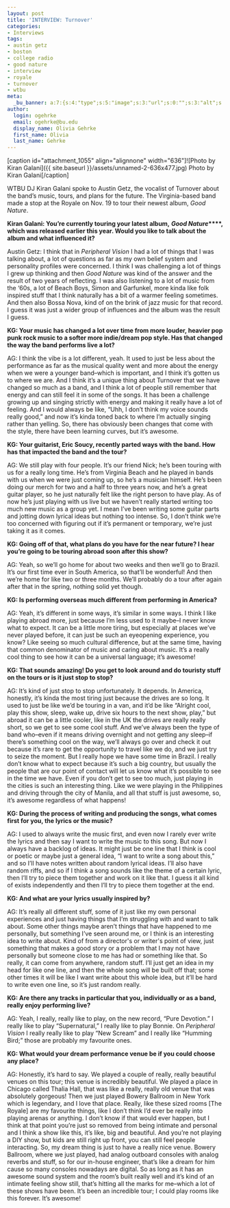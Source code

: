 ```yaml
---
layout: post
title: 'INTERVIEW: Turnover'
categories:
- Interviews
tags:
- austin getz
- boston
- college radio
- good nature
- interview
- royale
- turnover
- wtbu
meta:
  _bu_banner: a:7:{s:4:"type";s:5:"image";s:3:"url";s:0:"";s:3:"alt";s:0:"";s:7:"post_id";s:0:"";s:4:"html";s:0:"";s:8:"position";s:12:"contentWidth";s:7:"caption";s:0:"";}
author:
  login: ogehrke
  email: ogehrke@bu.edu
  display_name: Olivia Gehrke
  first_name: Olivia
  last_name: Gehrke
---
```

\[caption id="attachment\_1055" align="alignnone" width="636"\]![Photo by Kiran Galani]({{ site.baseurl }}/assets/unnamed-2-636x477.jpg) Photo by Kiran Galani\[/caption\]

WTBU DJ Kiran Galani spoke to Austin Getz, the vocalist of Turnover about the band’s music, tours, and plans for the future. The Virginia-based band made a stop at the Royale on Nov. 19 to tour their newest album, _Good Nature_.

**Kiran Galani: You’re currently touring your latest album,** **_Good Nature_****, which was released earlier this year. Would you like to talk about the album and what influenced it?**

Austin Getz: I think that in _Peripheral Vision_ I had a lot of things that I was talking about, a lot of questions as far as my own belief system and personality profiles were concerned. I think I was challenging a lot of things I grew up thinking and then _Good Nature_ was kind of the answer and the result of two years of reflecting. I was also listening to a lot of music from the ‘60s, a lot of Beach Boys, Simon and Garfunkel, more kinda like folk inspired stuff that I think naturally has a bit of a warmer feeling sometimes. And then also Bossa Nova, kind of on the brink of jazz music for that record. I guess it was just a wider group of influences and the album was the result I guess.

**KG: Your music has changed a lot over time from more louder, heavier pop punk rock music to a softer more indie/dream pop style. Has that changed the way the band performs live a lot?**

AG: I think the vibe is a lot different, yeah. It used to just be less about the performance as far as the musical quality went and more about the energy when we were a younger band–which is important, and I think it’s gotten us to where we are. And I think it’s a unique thing about Turnover that we have changed so much as a band, and I think a lot of people still remember that energy and can still feel it in some of the songs. It has been a challenge growing up and singing strictly with energy and making it really have a lot of feeling. And I would always be like, “Uhh, I don’t think my voice sounds really good,” and now it’s kinda toned back to where I’m actually singing rather than yelling. So, there has obviously been changes that come with the style, there have been learning curves, but it’s awesome.

**KG: Your guitarist, Eric Soucy, recently parted ways with the band. How has that impacted the band and the tour?**

AG: We still play with four people. It’s our friend Nick; he’s been touring with us for a really long time. He’s from Virginia Beach and he played in bands with us when we were just coming up, so he’s a musician himself. He’s been doing our merch for two and a half to three years now, and he’s a great guitar player, so he just naturally felt like the right person to have play. As of now he’s just playing with us live but we haven’t really started writing too much new music as a group yet. I mean I’ve been writing some guitar parts and jotting down lyrical ideas but nothing too intense. So, I don’t think we’re too concerned with figuring out if it’s permanent or temporary, we’re just taking it as it comes.

**KG: Going off of that, what plans do you have for the near future? I hear you’re going to be touring abroad soon after this show?**

AG: Yeah, so we’ll go home for about two weeks and then we’ll go to Brazil. It’s our first time ever in South America, so that’ll be wonderful! And then we’re home for like two or three months. We’ll probably do a tour after again after that in the spring, nothing solid yet though.

**KG: Is performing overseas much different from performing in America?**

AG: Yeah, it’s different in some ways, it’s similar in some ways. I think I like playing abroad more, just because I’m less used to it maybe–I never know what to expect. It can be a little more tiring, but especially at places we’ve never played before, it can just be such an eyeopening experience, you know? Like seeing so much cultural difference, but at the same time, having that common denominator of music and caring about music. It’s a really cool thing to see how it can be a universal language; it’s awesome!

**KG: That sounds amazing! Do you get to look around and do touristy stuff on the tours or is it just stop to stop?**

AG: It’s kind of just stop to stop unfortunately. It depends. In America, honestly, it’s kinda the most tiring just because the drives are so long. It used to just be like we’d be touring in a van, and it’d be like “Alright cool, play this show, sleep, wake up, drive six hours to the next show, play,” but abroad it can be a little cooler, like in the UK the drives are really really short, so we get to see some cool stuff. And we’ve always been the type of band who–even if it means driving overnight and not getting any sleep–if there’s something cool on the way, we’ll always go over and check it out because it’s rare to get the opportunity to travel like we do, and we just try to seize the moment. But I really hope we have some time in Brazil. I really don’t know what to expect because it’s such a big country, but usually the people that are our point of contact will let us know what it’s possible to see in the time we have. Even if you don’t get to see too much, just playing in the cities is such an interesting thing. Like we were playing in the Philippines and driving through the city of Manila, and all that stuff is just awesome, so, it’s awesome regardless of what happens!

**KG: During the process of writing and producing the songs, what comes first for you, the lyrics or the music?**

AG: I used to always write the music first, and even now I rarely ever write the lyrics and then say I want to write the music to this song. But now I always have a backlog of ideas. It might just be one line that I think is cool or poetic or maybe just a general idea, “I want to write a song about this,” and so I’ll have notes written about random lyrical ideas. I’ll also have random riffs, and so if I think a song sounds like the theme of a certain lyric, then I’ll try to piece them together and work on it like that. I guess it all kind of exists independently and then I’ll try to piece them together at the end.

**KG: And what are your lyrics usually inspired by?**

AG: It’s really all different stuff, some of it just like my own personal experiences and just having things that I’m struggling with and want to talk about. Some other things maybe aren’t things that have happened to me personally, but something I’ve seen around me, or I think is an interesting idea to write about. Kind of from a director's or writer's point of view, just something that makes a good story or a problem that I may not have personally but someone close to me has had or something like that. So really, it can come from anywhere, random stuff. I’ll just get an idea in my head for like one line, and then the whole song will be built off that; some other times it will be like I want write about this whole idea, but it’ll be hard to write even one line, so it’s just random really.

**KG: Are there any tracks in particular that you, individually or as a band, really enjoy performing live?**

AG: Yeah, I really, really like to play, on the new record, “Pure Devotion.” I really like to play “Supernatural,” I really like to play Bonnie. On _Peripheral Vision_ I really really like to play “New Scream” and I really like “Humming Bird;” those are probably my favourite ones.

**KG: What would your dream performance venue be if you could choose any place?**

AG: Honestly, it’s hard to say. We played a couple of really, really beautiful venues on this tour; this venue is incredibly beautiful. We played a place in Chicago called Thalia Hall, that was like a really, really old venue that was absolutely gorgeous! Then we just played Bowery Ballroom in New York which is legendary, and I love that place. Really, like these sized rooms \[The Royale\] are my favourite things, like I don’t think I’d ever be really into playing arenas or anything. I don’t know if that would ever happen, but I think at that point you’re just so removed from being intimate and personal and I think a show like this, it’s like, big and beautiful. And you’re not playing a DIY show, but kids are still right up front, you can still feel people interacting. So, my dream thing is just to have a really nice venue. Bowery Ballroom, where we just played, had analog outboard consoles with analog reverbs and stuff, so for our in-house engineer, that’s like a dream for him cause so many consoles nowadays are digital. So as long as it has an awesome sound system and the room’s built really well and it’s kind of an intimate feeling show still, that’s hitting all the marks for me–which a lot of these shows have been. It’s been an incredible tour; I could play rooms like this forever. It’s awesome!
